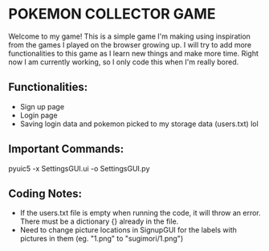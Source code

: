 # POKEMON COLLECTOR GAME
Welcome to my game! This is a simple game I'm making using inspiration from the games I played on the browser growing up.
I will try to add more functionalities to this game as I learn new things and make more time. Right now I am currently 
working, so I only code this when I'm really bored.  

## Functionalities:
- Sign up page
- Login page
- Saving login data and pokemon picked to my storage data (users.txt) lol  


  
  
## Important Commands:
pyuic5 -x SettingsGUI.ui -o SettingsGUI.py  
  
  
  
  
## Coding Notes:
- If the users.txt file is empty when running the code, it will throw an error. There must be a dictionary {} already in
  the file.
- Need to change picture locations in SignupGUI for the labels with pictures in them (eg. "1.png" to "sugimori/1.png") 
